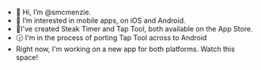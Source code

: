 - 👋 Hi, I’m @smcmenzie.
- 👀 I’m interested in mobile apps, on iOS and Android.
- 📱I've created Steak Timer and Tap Tool, both available on the App Store.
- 🕝 I'm in the process of porting Tap Tool across to Android
- Right now, I'm working on a new app for both platforms. Watch this space!

<!---
smcmenzie/smcmenzie is a ✨ special ✨ repository because its `README.md` (this file) appears on your GitHub profile.
You can click the Preview link to take a look at your changes.
--->
